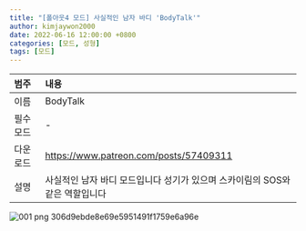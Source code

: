 ```yaml
---
title: "[폴아웃4 모드] 사실적인 남자 바디 'BodyTalk'"
author: kimjaywon2000
date: 2022-06-16 12:00:00 +0800
categories: [모드, 성형]
tags: [모드]
---
```


| 범주             | 내용            |
|:----------------|:---------------|
| 이름             | BodyTalk  |
| 필수 모드         | -           |
| 다운로드          | <https://www.patreon.com/posts/57409311> |
| 설명             | 사실적인 남자 바디 모드입니다 성기가 있으며 스카이림의 SOS와 같은 역할입니다  |

![001 png 306d9ebde8e69e5951491f1759e6a96e](https://user-images.githubusercontent.com/76558033/174067931-dfe79dee-4441-4290-961b-a1ca03e1aa4d.png)
